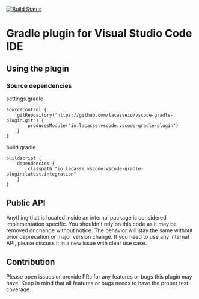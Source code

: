 [![Build Status](https://travis-ci.org/lacasseio/vscode-gradle-plugin.svg?branch=master)](https://travis-ci.org/lacasseio/vscode-gradle-plugin)

# Gradle plugin for Visual Studio Code IDE

## Using the plugin

### Source dependencies

settings.gradle
```
sourceControl {
    gitRepository("https://github.com/lacasseio/vscode-gradle-plugin.git") {
        producesModule("io.lacasse.vscode:vscode-gradle-plugin")
    }
}
```

build.gradle
```
buildscript {
    dependencies {
        classpath "io.lacasse.vscode:vscode-gradle-plugin:latest.integration"
    }
}
```

## Public API

Anything that is located inside an internal package is considered implementation specific.
You shouldn't rely on this code as it may be removed or change without notice.
The behavior will stay the same without prior deprecation or major version change.
If you need to use any internal API, please discuss it in a new issue with clear use case.

## Contribution

Please open issues or provide PRs for any features or bugs this plugin may have.
Keep in mind that all features or bugs needs to have the proper test coverage.
